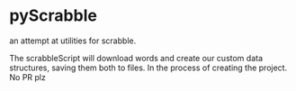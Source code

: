 # pyScrabble
an attempt at utilities for scrabble.

The scrabbleScript will download words and create our custom data structures, saving them both to files.
In the process of creating the project. No PR plz

